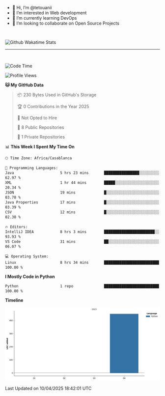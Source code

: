 - 👋 Hi, I’m @tetouanii
- 👀 I’m interested in Web development
- 🌱 I’m currently learning DevOps
- 💞️ I’m looking to collaborate on Open Source Projects

<br/>


![Github Wakatime Stats](https://github-readme-stats.vercel.app/api/wakatime/?username=@walidbosso&layout=compact&&theme=default&link="https://www.github.com/USERNAME/") 

--- 

<br/>


  
<!--START_SECTION:waka-->
![Code Time](http://img.shields.io/badge/Code%20Time-350%20hrs%2014%20mins-blue)

![Profile Views](http://img.shields.io/badge/Profile%20Views-0-blue)

**🐱 My GitHub Data** 

> 📦 230 Bytes Used in GitHub's Storage 
 > 
> 🏆 0 Contributions in the Year 2025
 > 
> 🚫 Not Opted to Hire
 > 
> 📜 8 Public Repositories 
 > 
> 🔑 1 Private Repositories 
 > 
📊 **This Week I Spent My Time On** 

```text
🕑︎ Time Zone: Africa/Casablanca

💬 Programming Languages: 
Java                     5 hrs 23 mins       ████████████████░░░░░░░░░   62.97 % 
XML                      1 hr 44 mins        █████░░░░░░░░░░░░░░░░░░░░   20.34 % 
JSON                     19 mins             █░░░░░░░░░░░░░░░░░░░░░░░░   03.78 % 
Java Properties          17 mins             █░░░░░░░░░░░░░░░░░░░░░░░░   03.39 % 
CSV                      12 mins             █░░░░░░░░░░░░░░░░░░░░░░░░   02.38 % 

🔥 Editors: 
IntelliJ IDEA            8 hrs 3 mins        ███████████████████████░░   93.93 % 
VS Code                  31 mins             ██░░░░░░░░░░░░░░░░░░░░░░░   06.07 % 

💻 Operating System: 
Linux                    8 hrs 34 mins       █████████████████████████   100.00 % 
```

**I Mostly Code in Python** 

```text
Python                   1 repo              █████████████████████████   100.00 % 
```



**Timeline**

![Lines of Code chart](https://raw.githubusercontent.com/tetouanii/tetouanii/main/assets/bar_graph.png)


 Last Updated on 10/04/2025 18:42:01 UTC
<!--END_SECTION:waka-->
